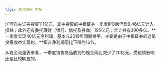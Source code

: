 ```yaml
---
tags: 洋河股份 年报
---
```


洋河自主证券投资111亿元，其中投资的中银证券一季度IPO后浮盈9.46亿元计入损益；此外还有委托理财（银行、信托及券商）195亿元；合计共有300多亿。**一季度实现40亿元净利润，基本与2019年同期持平，主要是由于中银证券的这笔投资收益实现的。**扣非净利润同比下降约16%。

从现金流量表来看，一季度销售商品收到的现金同比减少了20亿元。受疫情影响还是比较明显的。

